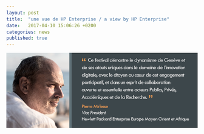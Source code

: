 ```yaml
---
layout: post
title:  "une vue de HP Enterprise / a view by HP Enterprise"
date:   2017-04-10 15:06:26 +0200
categories: news
published: true
---
```



![Pierre Mirlesse](/images/mirlesse.png "Testimony Mirlesse")
